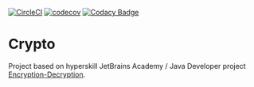 [![CircleCI](https://circleci.com/gh/Swington/crypto/tree/master.svg?style=svg)](https://circleci.com/gh/Swington/crypto/tree/master)
[![codecov](https://codecov.io/gh/Swington/crypto/branch/master/graph/badge.svg)](https://codecov.io/gh/Swington/crypto)
[![Codacy Badge](https://api.codacy.com/project/badge/Grade/01cf14e991934b52bbb57178e49ab9ac)](https://www.codacy.com/app/Swington/crypto?utm_source=github.com&amp;utm_medium=referral&amp;utm_content=Swington/crypto&amp;utm_campaign=Badge_Grade)

# Crypto

Project based on hyperskill JetBrains Academy / Java Developer project [Encryption-Decryption](https://hyperskill.org/projects/46).